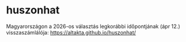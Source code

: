 # huszonhat
Magyarországon a 2026-os választás legkorábbi időpontjának (ápr 12.) visszaszámlálója: https://altakta.github.io/huszonhat/
